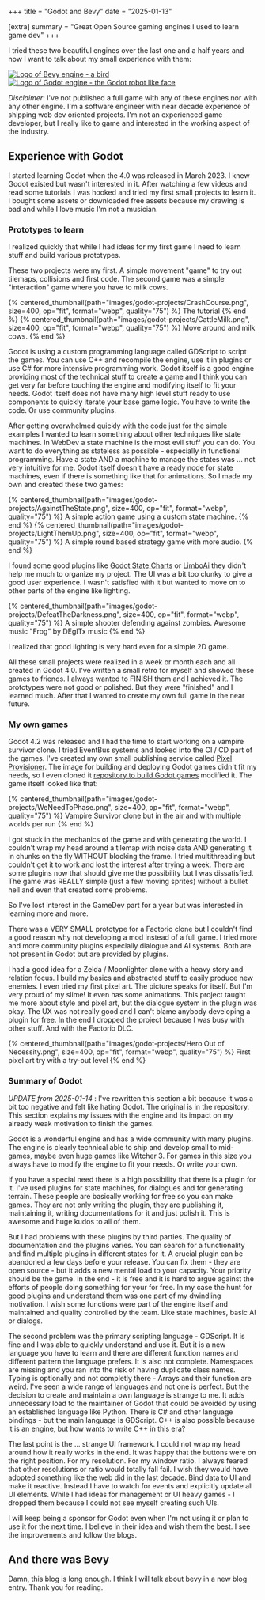 +++
title = "Godot and Bevy"
date = "2025-01-13"

[extra]
summary = "Great Open Source gaming engines I used to learn game dev"
+++

I tried these two beautiful engines over the last one and a half years and now I want to talk about my small experience with them:

<div class="flex justify-around gap-8" >
    <a class="inline-block w-full" href="https://bevyengine.org/">
        <img alt="Logo of Bevy engine - a bird" class="object-contain h-24" src="https://bevyengine.org/assets/bevy_logo_dark.svg">
    </a>
    <a class="inline-block w-full" href="https://godotengine.org/">
        <img alt="Logo of Godot engine - the Godot robot like face" class="object-contain h-24" src="https://godotengine.org/assets/logo_dark.svg">
    </a>
</div>

_Disclaimer_: I've not published a full game with any of these engines nor with any other engine. I'm a software engineer with near decade experience of shipping web dev oriented projects. I'm not an experienced game developer, but I really like to game and interested in the working aspect of the industry.

## Experience with Godot

I started learning Godot when the 4.0 was released in March 2023. I knew Godot existed but wasn't interested in it. After watching a few videos and read some tutorials I was hooked and tried my first small projects to learn it. I bought some assets or downloaded free assets because my drawing is bad and while I love music I'm not a musician.

### Prototypes to learn

I realized quickly that while I had ideas for my first game I need to learn stuff and build various prototypes.

These two projects were my first. A simple movement "game" to try out tilemaps, collisions and first code. The second game was a simple "interaction" game where you have to milk cows.

{% centered_thumbnail(path="images/godot-projects/CrashCourse.png", size=400, op="fit", format="webp", quality="75") %}
The tutorial
{% end %}
{% centered_thumbnail(path="images/godot-projects/CattleMilk.png", size=400, op="fit", format="webp", quality="75") %}
Move around and milk cows.
{% end %}

Godot is using a custom programming language called GDScript to script the games. You can use C++ and recompile the engine, use it in plugins or use C# for more intensive programming work. Godot itself is a good engine providing most of the technical stuff to create a game and I think you can get very far before touching the engine and modifying itself to fit your needs. Godot itself does not have many high level stuff ready to use components to quickly iterate your base game logic. You have to write the code. Or use community plugins.

After getting overwhelmed quickly with the code just for the simple examples I wanted to learn something about other techniques like state machines. In WebDev a state machine is the most evil stuff you can do. You want to do everything as stateless as possible - especially in functional programming. Have a state AND a machine to manage the states was ... not very intuitive for me. Godot itself doesn't have a ready node for state machines, even if there is something like that for animations. So I made my own and created these two games:

{% centered_thumbnail(path="images/godot-projects/AgainstTheState.png", size=400, op="fit", format="webp", quality="75") %}
A simple action game using a custom state machine.
{% end %}
{% centered_thumbnail(path="images/godot-projects/LightThemUp.png", size=400, op="fit", format="webp", quality="75") %}
A simple round based strategy game with more audio.
{% end %}

I found some good plugins like [Godot State Charts](https://github.com/derkork/godot-statecharts) or [LimboAi](https://github.com/limbonaut/limboai) they didn't help me much to organize my project. The UI was a bit too clunky to give a good user experience. I wasn't satisfied with it but wanted to move on to other parts of the engine like lighting.

{% centered_thumbnail(path="images/godot-projects/DefeatTheDarkness.png", size=400, op="fit", format="webp", quality="75") %}
A simple shooter defending against zombies. Awesome music "Frog" by DEgITx music
{% end %}

I realized that good lighting is very hard even for a simple 2D game.

All these small projects were realized in a week or month each and all created in Godot 4.0. I've written a small retro for myself and showed these games to friends. I always wanted to FINISH them and I achieved it. The prototypes were not good or polished. But they were "finished" and I learned much. After that I wanted to create my own full game in the near future.

### My own games

Godot 4.2 was released and I had the time to start working on a vampire survivor clone. I tried EventBus systems and looked into the CI / CD part of the games. I've created my own small publishing service called [Pixel Provisioner](https://github.com/Meldanor/PixelProvisioner). The image for building and deploying Godot games didn't fit my needs, so I even cloned it [repository to build Godot games](https://github.com/Meldanor/godot-ci) modified it. The game itself looked like that:

{% centered_thumbnail(path="images/godot-projects/WeNeedToPhase.png", size=400, op="fit", format="webp", quality="75") %}
Vampire Survivor clone but in the air and with multiple worlds per run
{% end %}

I got stuck in the mechanics of the game and with generating the world. I couldn't wrap my head around a tilemap with noise data AND generating it in chunks on the fly WITHOUT blocking the frame. I tried multithreading but couldn't get it to work and lost the interest after trying a week. There are some plugins now that should give me the possibility but I was dissatisfied. The game was REALLY simple (just a few moving sprites) without a bullet hell and even that created some problems.

So I've lost interest in the GameDev part for a year but was interested in learning more and more.

There was a VERY SMALL prototype for a Factorio clone but I couldn't find a good reason why not developing a mod instead of a full game. I tried more and more community plugins especially dialogue and AI systems. Both are not present in Godot but are provided by plugins.

I had a good idea for a Zelda / Moonlighter clone with a heavy story and relation focus. I build my basics and abstracted stuff to easily produce new enemies. I even tried my first pixel art. The picture speaks for itself. But I'm very proud of my slime! It even has some animations. This project taught me more about style and pixel art, but the dialogue system in the plugin was okay. The UX was not really good and I can't blame anybody developing a plugin for free. In the end I dropped the project because I was busy with other stuff. And with the Factorio DLC. 

{% centered_thumbnail(path="images/godot-projects/Hero Out of Necessity.png", size=400, op="fit", format="webp", quality="75") %}
First pixel art try with a try-out level
{% end %}

### Summary of Godot

*UPDATE from 2025-01-14* : I've rewritten this section a bit because it was a bit too negative and felt like hating Godot. The original is in the repository. This section explains my issues with the engine and its impact on my already weak motivation to finish the games.

Godot is a wonderful engine and has a wide community with many plugins. The engine is clearly technical able to ship and develop small to mid-games, maybe even huge games like Witcher 3. For games in this size you always have to modify the engine to fit your needs. Or write your own.

If you have a special need there is a high possibility that there is a plugin for it. I've used plugins for state machines, for dialogues and for generating terrain. These people are basically working for free so you can make games. They are not only writing the plugin, they are publishing it, maintaining it, writing documentations for it and just polish it. This is awesome and huge kudos to all of them.

But I had problems with these plugins by third parties. The quality of documentation and the plugins varies. You can search for a functionality and find multiple plugins in different states for it. A crucial plugin can be abandoned a few days before your release. You can fix them - they are open source - but it adds a new mental load to your capacity. Your priority should be the game.
In the end - it is free and it is hard to argue against the efforts of people doing something for your for free. In my case the hunt for good plugins and understand them was one part of my dwindling motivation. I wish some functions were part of the engine itself and maintained and quality controlled by the team. Like state machines, basic AI or dialogs.

The second problem was the primary scripting language - GDScript. It is fine and I was able to quickly understand and use it. But it is a new language you have to learn and there are different function names and different pattern the language prefers. It is also not complete. Namespaces are missing and you ran into the risk of having duplicate class names. Typing is optionally and not completly there - Arrays and their function are weird. I've seen a wide range of languages and not one is perfect. But the decision to create and maintain a own language is strange to me. It adds unnecessary load to the maintainer of Godot that could be avoided by using an established language like Python. There is C# and other language bindings - but the main language is GDScript. C++ is also possible because it is an engine, but how wants to write C++ in this era? 

The last point is the ... strange UI framework. I could not wrap my head around how it really works in the end. It was happy that the buttons were on the right position. For my resolution. For my window ratio. I always feared that other resolutions or ratio would totally fall fail. I wish they would have adopted something like the web did in the last decade. Bind data to UI and make it reactive. Instead I have to watch for events and explicitly update all UI elements. While I had ideas for management or UI heavy games - I dropped them because I could not see myself creating such UIs.

I will keep being a sponsor for Godot even when I'm not using it or plan to use it for the next time. I believe in their idea and wish them the best. I see the improvements and follow the blogs.

## And there was Bevy

Damn, this blog is long enough. I think I will talk about bevy in a new blog entry. Thank you for reading.
